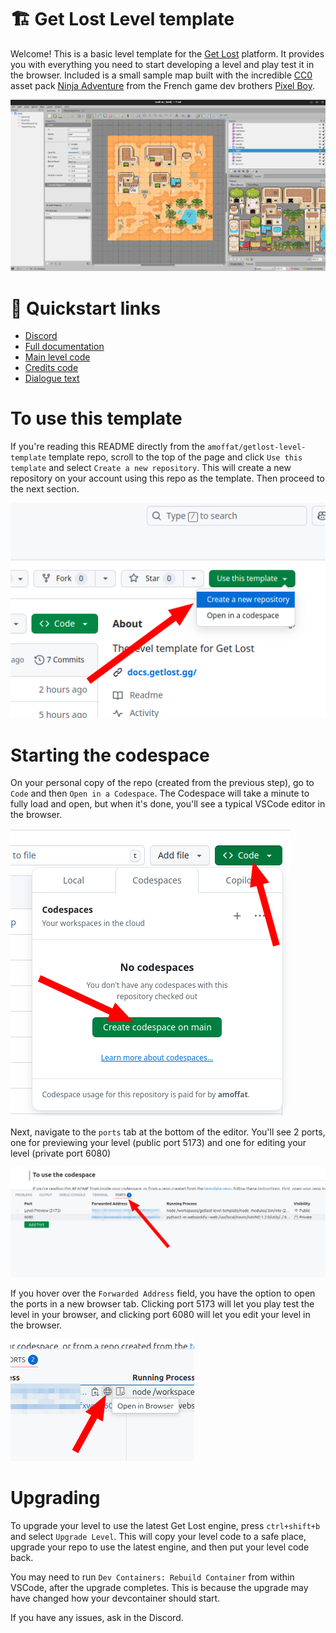 # 🏗️ Get Lost Level template

Welcome! This is a basic level template for the [Get Lost](https://x.com/GetLostTheGame) platform. It provides you with everything you need to start developing a level and play test it in the browser. Included is a small sample map built with the incredible [CC0](https://creativecommons.org/public-domain/cc0/) asset pack [Ninja Adventure](https://pixel-boy.itch.io/ninja-adventure-asset-pack) from the French game dev brothers [Pixel Boy](https://x.com/2Pblog1).

![Tiled preview](./docs/img/tiled-preview.png)

# 🔗 Quickstart links

- [Discord](https://discord.gg/v4AAezkSEu)
- [Full documentation](https://docs.getlost.gg/latest/)
- [Main level code](./level/code/main.ts)
- [Credits code](./level/code/card.ts)
- [Dialogue text](./level/code/strings.ts)

# To use this template

If you're reading this README directly from the `amoffat/getlost-level-template` template repo, scroll to the top of the page and click `Use this template` and select `Create a new repository`. This will create a new repository on your account using this repo as the template. Then proceed to the next section.

![Create codespace](./docs/img/create-codespace.png)

# Starting the codespace

On your personal copy of the repo (created from the previous step), go to `Code` and then `Open in a Codespace`. The Codespace will take a minute to fully load and open, but when it's done, you'll see a typical VSCode editor in the browser.

![Open codespace](./docs/img/open-in-codespace.png)

Next, navigate to the `ports` tab at the bottom of the editor. You'll see 2 ports, one for previewing your level (public port 5173) and one for editing your level (private port 6080)

![Ports](./docs/img/ports.png)

If you hover over the `Forwarded Address` field, you have the option to open the ports in a new browser tab. Clicking port 5173 will let you play test the level in your browser, and clicking port 6080 will let you edit your level in the browser.

![Open in Browser](./docs/img/open-browser.png)

# Upgrading

To upgrade your level to use the latest Get Lost engine, press `ctrl+shift+b` and select `Upgrade Level`. This will copy your level code to a safe place, upgrade your repo to use the latest engine, and then put your level code back.

You may need to run `Dev Containers: Rebuild Container` from within VSCode, after the upgrade completes. This is because the upgrade may have changed how your devcontainer should start.

If you have any issues, ask in the Discord.
